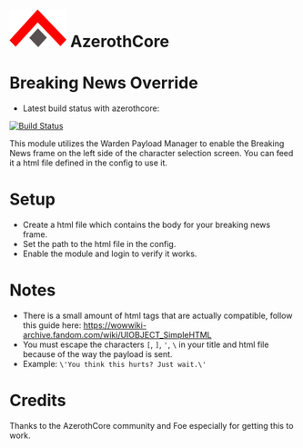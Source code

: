 # ![logo](https://raw.githubusercontent.com/azerothcore/azerothcore.github.io/master/images/logo-github.png) AzerothCore

# Breaking News Override

- Latest build status with azerothcore:

[![Build Status](https://github.com/azerothcore/mod-breaking-news-override/workflows/core-build/badge.svg?branch=master&event=push)](https://github.com/azerothcore/mod-breaking-news-override)

This module utilizes the Warden Payload Manager to enable the Breaking News frame on the left side of the character selection screen. You can feed it a html file defined in the config to use it.

# Setup

- Create a html file which contains the body for your breaking news frame.
- Set the path to the html file in the config.
- Enable the module and login to verify it works.

# Notes

- There is a small amount of html tags that are actually compatible, follow this guide here: https://wowwiki-archive.fandom.com/wiki/UIOBJECT_SimpleHTML
- You must escape the characters `[`, `]`, `'`, `\` in your title and html file because of the way the payload is sent.
- Example: `\'You think this hurts? Just wait.\'`

# Credits

Thanks to the AzerothCore community and Foe especially for getting this to work.
